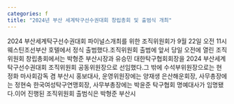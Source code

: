 ```yaml
---
categories: f
title: "2024년 부산 세계탁구선수권대회 창립총회 및 출범식 개최"
---
```

2024 부산세계탁구선수권대회 파이널스개최를 위한 조직위원회가 9월 22일 오전 11시 웨스틴조선부산 호텔에서 정식 출범했다.조직위원회 출범에 앞서 당일 오전에 열린 조직위원회 창립총회에서는 박형준 부산시장과 유승민 대한탁구협회회장을 2024 부산세계탁구선수권대회 조직위원회 공동위원장으로 선임했다.그 밖에 수석부위원장으로는 현정화 마사회감독 겸 부산시 홍보대사, 운영위원장에는 양재생 은산해운회장, 사무총장에는 정현숙 한국여성탁구연맹회장, 사무부총장에는 박윤준 탁구협회 명예대사가 임명됐다.이어 진행된 조직위원회 출범식은 박형준 부산시